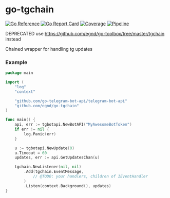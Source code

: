 # go-tgchain

[![Go Reference](https://pkg.go.dev/badge/github.com/egnd/go-tgchain.svg)](https://pkg.go.dev/github.com/egnd/go-tgchain)
[![Go Report Card](https://goreportcard.com/badge/github.com/egnd/go-tgchain)](https://goreportcard.com/report/github.com/egnd/go-tgchain)
[![Coverage](https://gocover.io/_badge/github.com/egnd/go-tgchain)](https://gocover.io/github.com/egnd/go-tgchain)
[![Pipeline](https://github.com/egnd/go-tgchain/actions/workflows/pipeline.yml/badge.svg)](https://github.com/egnd/go-tgchain/actions?query=workflow%3APipeline)

DEPRECATED use https://github.com/egnd/go-toolbox/tree/master/tgchain instead

Chained wrapper for handling tg updates

### Example
```go
package main

import (
	"log"
	"context"

	"github.com/go-telegram-bot-api/telegram-bot-api"
	"github.com/egnd/go-tgchain"
)

func main() {
	api, err := tgbotapi.NewBotAPI("MyAwesomeBotToken")
	if err != nil {
		log.Panic(err)
	}

	u := tgbotapi.NewUpdate(0)
	u.Timeout = 60
	updates, err := api.GetUpdatesChan(u)

	tgchain.NewListener(nil, nil)
		.Add(tgchain.EventMessage, 
			// @TODO: your handlers, children of IEventHandler
		)
		.Listen(context.Background(), updates)
}

```
